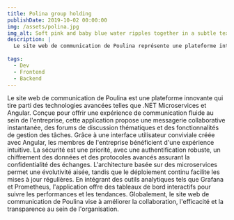 ```yaml
---
title: Polina group holding
publishDate: 2019-10-02 00:00:00
img: /assets/polina.jpg
img_alt: Soft pink and baby blue water ripples together in a subtle texture.
description: |
  Le site web de communication de Poulina représente une plateforme intelligente de pointe qui exploite les technologies .NET Microservices et Angular pour offrir une expérience de communication transparente et efficace au sein de l'entreprise.
  
tags:
  - Dev
  - Frontend
  - Backend
---
```


Le site web de communication de Poulina est une plateforme innovante qui tire parti des technologies avancées telles que .NET Microservices et Angular. Conçue pour offrir une expérience de communication fluide au sein de l'entreprise, cette application propose une messagerie collaborative instantanée, des forums de discussion thématiques et des fonctionnalités de gestion des tâches. Grâce à une interface utilisateur conviviale créée avec Angular, les membres de l'entreprise bénéficient d'une expérience intuitive. La sécurité est une priorité, avec une authentification robuste, un chiffrement des données et des protocoles avancés assurant la confidentialité des échanges. L'architecture basée sur des microservices permet une évolutivité aisée, tandis que le déploiement continu facilite les mises à jour régulières. En intégrant des outils analytiques tels que Grafana et Prometheus, l'application offre des tableaux de bord interactifs pour suivre les performances et les tendances. Globalement, le site web de communication de Poulina vise à améliorer la collaboration, l'efficacité et la transparence au sein de l'organisation.